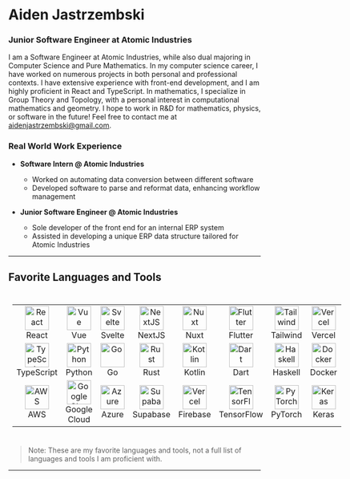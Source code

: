 # Aiden Jastrzembski

### **Junior Software Engineer at Atomic Industries**

I am a Software Engineer at Atomic Industries, while also dual majoring in Computer Science and Pure Mathematics. In my computer science career, I have worked on numerous projects in both personal and professional contexts. I have extensive experience with front-end development, and I am highly proficient in React and TypeScript. In mathematics, I specialize in Group Theory and Topology, with a personal interest in computational mathematics and geometry. I hope to work in R&D for mathematics, physics, or software in the future! Feel free to contact me at [aidenjastrzembski@gmail.com](mailto:aidenjastrzembski@gmail.com).


### Real World Work Experience
- **Software Intern @ Atomic Industries**
  - Worked on automating data conversion between different software
  - Developed software to parse and reformat data, enhancing workflow management

- **Junior Software Engineer @ Atomic Industries**
  - Sole developer of the front end for an internal ERP system
  - Assisted in developing a unique ERP data structure tailored for Atomic Industries


---

## Favorite Languages and Tools
<div style="display: inline-block; text-align: center; margin: 8px;">
  <table>
    <!-- Frontend Frameworks & Libraries -->
    <tr>
      <td align="center" width="96">
        <img src="https://cdn.jsdelivr.net/gh/devicons/devicon/icons/react/react-original.svg" width="48" height="48" alt="React" />
        <br>React
      </td>
      <td align="center" width="96">
        <img src="https://cdn.jsdelivr.net/gh/devicons/devicon/icons/vuejs/vuejs-original.svg" width="48" height="48" alt="Vue" />
        <br>Vue
      </td>
      <td align="center" width="96">
        <img src="https://cdn.jsdelivr.net/gh/devicons/devicon/icons/svelte/svelte-original.svg" width="48" height="48" alt="Svelte" />
        <br>Svelte
      </td>
      <td align="center" width="96">
        <img src="https://cdn.jsdelivr.net/gh/devicons/devicon/icons/nextjs/nextjs-original.svg" width="48" height="48" alt="NextJS" />
        <br>NextJS
      </td>
      <td align="center" width="96">
        <img src="https://cdn.jsdelivr.net/gh/devicons/devicon/icons/nuxtjs/nuxtjs-original.svg" width="48" height="48" alt="Nuxt" />
        <br>Nuxt
      </td>
      <td align="center" width="96">
        <img src="https://cdn.jsdelivr.net/gh/devicons/devicon/icons/flutter/flutter-original.svg" width="48" height="48" alt="Flutter" />
        <br>Flutter
      </td>
      <td align="center" width="96">
        <img src="https://cdn.jsdelivr.net/gh/devicons/devicon/icons/tailwindcss/tailwindcss-original.svg" width="48" height="48" alt="Tailwind" />
        <br>Tailwind
      </td>
      <td align="center" width="96">
        <img src="https://cdn.jsdelivr.net/gh/devicons/devicon/icons/vercel/vercel-original.svg" width="48" height="48" alt="Vercel" />
        <br>Vercel
      </td>
    </tr>
    <!-- Programming Languages -->
    <tr>
      <td align="center" width="96">
        <img src="https://cdn.jsdelivr.net/gh/devicons/devicon/icons/typescript/typescript-plain.svg" width="48" height="48" alt="TypeScript" />
        <br>TypeScript
      </td>
      <td align="center" width="96">
        <img src="https://cdn.jsdelivr.net/gh/devicons/devicon/icons/python/python-plain.svg" width="48" height="48" alt="Python" />
        <br>Python
      </td>
      <td align="center" width="96">
        <img src="https://cdn.jsdelivr.net/gh/devicons/devicon/icons/go/go-original-wordmark.svg" width="48" height="48" alt="Go" />
        <br>Go
      </td>
      <td align="center" width="96">
        <img src="https://cdn.jsdelivr.net/gh/devicons/devicon/icons/rust/rust-original.svg" width="48" height="48" alt="Rust" />
        <br>Rust
      </td>
      <td align="center" width="96">
        <img src="https://cdn.jsdelivr.net/gh/devicons/devicon/icons/kotlin/kotlin-original.svg" width="48" height="48" alt="Kotlin" />
        <br>Kotlin
      </td>
      <td align="center" width="96">
        <img src="https://cdn.jsdelivr.net/gh/devicons/devicon/icons/dart/dart-original.svg" width="48" height="48" alt="Dart" />
        <br>Dart
      </td>
      <td align="center" width="96">
        <img src="https://cdn.jsdelivr.net/gh/devicons/devicon/icons/haskell/haskell-original.svg" width="48" height="48" alt="Haskell" />
        <br>Haskell
      </td>
      <td align="center" width="96">
        <img src="https://cdn.jsdelivr.net/gh/devicons/devicon/icons/docker/docker-original.svg" width="48" height="48" alt="Docker" />
        <br>Docker
      </td>
    </tr>
    <!-- Cloud & ML -->
    <tr>
      <td align="center" width="96">
        <img src="https://cdn.jsdelivr.net/gh/devicons/devicon/icons/amazonwebservices/amazonwebservices-original-wordmark.svg" width="48" height="48" alt="AWS" />
        <br>AWS
      </td>
      <td align="center" width="96">
        <img src="https://cdn.jsdelivr.net/gh/devicons/devicon/icons/googlecloud/googlecloud-original.svg" width="48" height="48" alt="Google Cloud" />
        <br>Google Cloud
      </td>
      <td align="center" width="96">
        <img src="https://cdn.jsdelivr.net/gh/devicons/devicon/icons/azure/azure-original.svg" width="48" height="48" alt="Azure" />
        <br>Azure
      </td>
      <td align="center" width="96">
        <img src="https://cdn.jsdelivr.net/gh/devicons/devicon/icons/supabase/supabase-original.svg" width="48" height="48" alt="Supabase" />
        <br>Supabase
      </td>
      <td align="center" width="96">
        <img src="https://cdn.jsdelivr.net/gh/devicons/devicon/icons/firebase/firebase-original.svg" width="48" height="48" alt="Vercel" />
        <br>Firebase
      </td>
      <td align="center" width="96">
        <img src="https://cdn.jsdelivr.net/gh/devicons/devicon/icons/tensorflow/tensorflow-original.svg" width="48" height="48" alt="TensorFlow" />
        <br>TensorFlow
      </td>
      <td align="center" width="96">
        <img src="https://cdn.jsdelivr.net/gh/devicons/devicon/icons/pytorch/pytorch-original.svg" width="48" height="48" alt="PyTorch" />
        <br>PyTorch
      </td>
      <td align="center" width="96">
        <img src="https://cdn.jsdelivr.net/gh/devicons/devicon/icons/keras/keras-original.svg" width="48" height="48" alt="Keras" />
        <br>Keras
      </td>
    </tr>
  </table>
</div>
<br />

> Note: These are my favorite languages and tools, not a full list of languages and tools I am proficient with.

---
